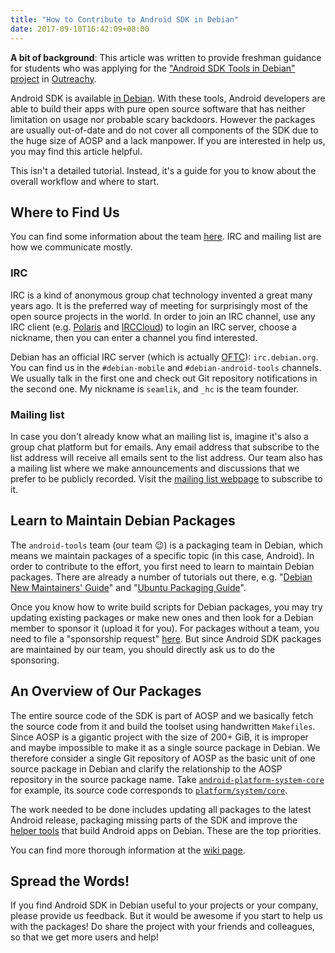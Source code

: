 ```yaml
---
title: "How to Contribute to Android SDK in Debian"
date: 2017-09-10T16:42:09+08:00
---
```


**A bit of background**: This article was written to provide freshman guidance for students who was applying for the ["Android SDK Tools in Debian" project](https://wiki.debian.org/Outreachy/Round15/Projects#Outreachy.2FRound15.2FProjects.2FAndroidSDKToolsInDebian.Android_SDK_Tools_in_Debian) in [Outreachy](https://outreachy.org).

Android SDK is available [in Debian](https://packages.debian.org/source/sid/android-sdk-meta). With these tools, Android developers are able to build their apps with pure open source software that has neither limitation on usage nor probable scary backdoors. However the packages are usually out-of-date and do not cover all components of the SDK due to the huge size of AOSP and a lack manpower. If you are interested in help us, you may find this article helpful.

This isn't a detailed tutorial. Instead, it's a guide for you to know about the overall workflow and where to start.

## Where to Find Us

You can find some information about the team [here](https://wiki.debian.org/Teams/AndroidTools). IRC and mailing list are how we communicate mostly.

### IRC

IRC is a kind of anonymous group chat technology invented a great many years ago. It is the preferred way of meeting for surprisingly most of the open source projects in the world. In order to join an IRC channel, use any IRC client (e.g. [Polaris](https://wiki.gnome.org/Apps/Polari) and [IRCCloud](https://irccloud.com)) to login an IRC server, choose a nickname, then you can enter a channel you find interested.

Debian has an official IRC server (which is actually [OFTC](https://oftc.net)): `irc.debian.org`. You can find us in the `#debian-mobile` and `#debian-android-tools` channels. We usually talk in the first one and check out Git repository notifications in the second one. My nickname is `seamlik`, and `_hc` is the team founder.

### Mailing list

In case you don't already know what an mailing list is, imagine it's also a group chat platform but for emails. Any email address that subscribe to the list address will receive all emails sent to the list address. Our team also has a mailing list where we make announcements and discussions that we prefer to be publicly recorded. Visit the [mailing list webpage](https://lists.alioth.debian.org/cgi-bin/mailman/listinfo/android-tools-devel) to subscribe to it.

## Learn to Maintain Debian Packages

The `android-tools` team (our team 😉) is a packaging team in Debian, which means we maintain packages of a specific topic (in this case, Android). In order to contribute to the effort, you first need to learn to maintain Debian packages. There are already a number of tutorials out there, e.g. "[Debian New Maintainers' Guide](https://www.debian.org/doc/manuals/maint-guide)" and "[Ubuntu Packaging Guide](http://packaging.ubuntu.com/html)".

Once you know how to write build scripts for Debian packages, you may try updating existing packages or make new ones and then look for a Debian member to sponsor it (upload it for you). For packages without a team, you need to file a "sponsorship request" [here](https://mentors.debian.net). But since Android SDK packages are maintained by our team, you should directly ask us to do the sponsoring.

## An Overview of Our Packages

The entire source code of the SDK is part of AOSP and we basically fetch the source code from it and build the toolset using handwritten `Makefiles`. Since AOSP is a gigantic project with the size of 200+ GiB, it is improper and maybe impossible to make it as a single source package in Debian. We therefore consider a single Git repository of AOSP as the basic unit of one source package in Debian and clarify the relationship to the AOSP repository in the source package name. Take [`android-platform-system-core`](https://packages.debian.org/source/unstable/android-platform-system-core) for example, its source code corresponds to [`platform/system/core`](https://android.googlesource.com/platform/system/core).

The work needed to be done includes updating all packages to the latest Android release, packaging missing parts of the SDK and improve the [helper tools](https://packages.debian.org/sid/android-sdk-helper) that build Android apps on Debian. These are the top priorities.

You can find more thorough information at the [wiki page](https://wiki.debian.org/AndroidTools).

## Spread the Words!

If you find Android SDK in Debian useful to your projects or your company, please provide us feedback. But it would be awesome if you start to help us with the packages! Do share the project with your friends and colleagues, so that we get more users and help!